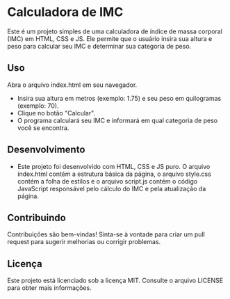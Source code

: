 # Calculadora de IMC


Este é um projeto simples de uma calculadora de índice de massa corporal (IMC) em HTML, CSS e JS. Ele permite que o usuário insira sua altura e peso para calcular seu IMC e determinar sua categoria de peso.

## Uso

Abra o arquivo index.html em seu navegador.

* Insira sua altura em metros (exemplo: 1.75) e seu peso em quilogramas (exemplo: 70).
* Clique no botão "Calcular".
* O programa calculará seu IMC e informará em qual categoria de peso você se encontra.

## Desenvolvimento

* Este projeto foi desenvolvido com HTML, CSS e JS puro. O arquivo index.html contém a estrutura básica da página, o arquivo style.css contém a folha de estilos e o arquivo script.js contém o código JavaScript responsável pelo cálculo do IMC e pela atualização da página.

## Contribuindo

Contribuições são bem-vindas! Sinta-se à vontade para criar um pull request para sugerir melhorias ou corrigir problemas.

## Licença

Este projeto está licenciado sob a licença MIT. Consulte o arquivo LICENSE para obter mais informações.
